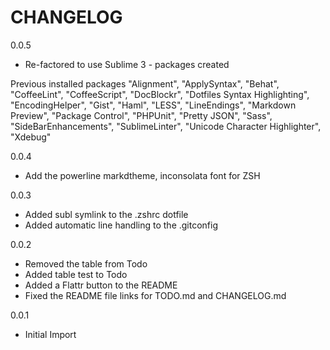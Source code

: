 # CHANGELOG

0.0.5

* Re-factored to use Sublime 3 - packages created

Previous installed packages
  "Alignment",
  "ApplySyntax",
  "Behat",
  "CoffeeLint",
  "CoffeeScript",
  "DocBlockr",
  "Dotfiles Syntax Highlighting",
  "EncodingHelper",
  "Gist",
  "Haml",
  "LESS",
  "LineEndings",
  "Markdown Preview",
  "Package Control",
  "PHPUnit",
  "Pretty JSON",
  "Sass",
  "SideBarEnhancements",
  "SublimeLinter",
  "Unicode Character Highlighter",
  "Xdebug"

0.0.4

* Add the powerline markdtheme, inconsolata font for ZSH

0.0.3

* Added subl symlink to the .zshrc dotfile
* Added automatic line handling to the .gitconfig

0.0.2

* Removed the table from Todo
* Added table test to Todo
* Added a Flattr button to the README
* Fixed the README file links for TODO.md and CHANGELOG.md

0.0.1

* Initial Import
